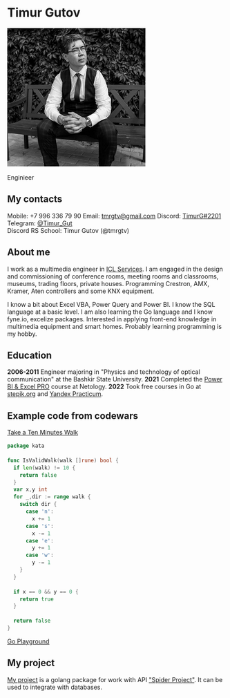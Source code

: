 # **Timur Gutov**
![My photo](photo.png)

Enginieer

## **My contacts**
Mobile: +7 996 336 79 90
Email: <tmrgtv@gmail.com> 
Discord: [TimurG#2201](https://discordapp.com/users/954363526259028029/)  
Telegram: [@Timur_Gut](https://t.me/Timur_Gut)  
Discord RS School: Timur Gutov (@tmrgtv)  

## **About me**
I work as a multimedia engineer in [ICL Services](https://icl-services.com/). I am engaged in the design and commissioning of conference rooms, meeting rooms and classrooms, museums, trading floors, private houses. Programming Crestron, AMX, Kramer, Aten controllers and some KNX equipment. 

I know a bit about Excel VBA, Power Query and Power BI. I know the SQL language at a basic level. I am also learning the Go language and I know fyne.io, excelize packages. Interested in applying front-end knowledge in multimedia equipment and smart homes. Probably learning programming is my hobby.

## **Education**
**2006-2011** Engineer majoring in "Physics and technology of optical communication" at the Bashkir State University.
**2021** Completed the [Power BI & Excel PRO](https://netology.ru/programs/excelpbi) course at Netology. 
**2022** Took free courses in Go at [stepik.org](https://stepik.org/course/54403/syllabus) and [Yandex Practicum](https://practicum.yandex.ru/go-basics/).

## **Example code from codewars**
[Take a Ten Minutes Walk](https://www.codewars.com//kata/54da539698b8a2ad76000228/go)
```go
package kata

func IsValidWalk(walk []rune) bool {
  if len(walk) != 10 {
    return false
  }
  var x,y int
  for _,dir := range walk {
    switch dir {
      case 'n':
        x += 1
      case 's':
        x -= 1
      case 'e':
        y += 1
      case 'w':
        y -= 1
    }
  }

  if x == 0 && y == 0 {
    return true
  }
  
  return false
}
```
[Go Playground](https://go.dev/play/p/JOI8LFZA2wb)

## **My project**
[My project](https://github.com/tmrgtv/spider) is a golang package for work with API ["Spider Project"](http://www.spiderproject.com/). It can be used to integrate with databases.

